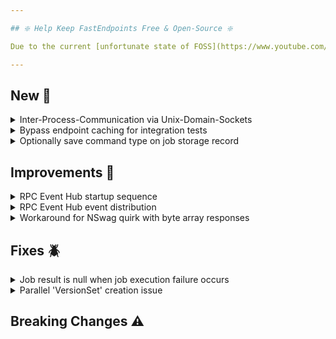 ```yaml
---

## ❇️ Help Keep FastEndpoints Free & Open-Source ❇️

Due to the current [unfortunate state of FOSS](https://www.youtube.com/watch?v=H96Va36xbvo), please consider [becoming a sponsor](https://opencollective.com/fast-endpoints) and help us beat the odds to keep the project alive and free for everyone.

---
```


<!-- <details><summary>title text</summary></details> -->

## New 🎉

<details><summary>Inter-Process-Communication via Unix-Domain-Sockets</summary>

The [FastEndpoints.Messaging.Remote](https://fast-endpoints.com/docs/remote-procedure-calls) library can now do inter-process-communication via unix sockets when everything is running on the same machine easily by doing the following:

```cs
//server setup
bld.WebHost.ConfigureKestrel(k => k.ListenInterProcess("ORDERS_MICRO_SERVICE"));

//client setup
app.MapRemote("ORDERS_MICRO_SERVICE", c => c.Register<CreateOrderCommand>());
```

When a service is lifted out to a remote machine, all that needs to be done is to update the connection settings like so:

```cs
//server
bld.WebHost.ConfigureKestrel(k => k.ListenAnyIP(80, o => o.Protocols = HttpProtocols.Http2);

//client
app.MapRemote("http://orders.my-app.com", c => c.Register<CreateOrderCommand>());
```

</details>

<details><summary>Bypass endpoint caching for integration tests</summary>

You can now easily test endpoints that have caching enabled, by using a client configured to automatically bypass caching like so:

```cs
var antiCacheClient = App.CreateClient(new() { BypassCaching = true });
```

</details>

<details><summary>Optionally save command type on job storage record</summary>

A new optional/addon interface `IHasCommandType` has been introduce if you need to persist the full type name of the command that is associated with the a job storage record.
Simply implement the new interface on your job storage record and the system will automatically populate the property value before being persisted.

</details>

## Improvements 🚀

<details><summary>RPC Event Hub startup sequence</summary>

The rpc event hub was using a thread sleep pattern during startup to restore subscriber IDs via the storage provider, resulting in a sequential initialization.
It has been refactored to use an IHostedService together with retry logic for a proper async and parallel initialization, resulting in decreased startup time.

</details>

<details><summary>RPC Event Hub event distribution</summary>

Previously if a hub was not registered before events were broadcasted, or if event serialization fails due to user error, those exceptions would have been swallowed in some cases.
The internals of the hub has been refactored to surface those exceptions when appropriate.

</details>

<details><summary>Workaround for NSwag quirk with byte array responses</summary>

NSwag has a quirk that it will render an incorrect schema if the user does something like the following:

```cs
b => b.Produces<byte[]>(200, "image/png");
```

In order to get the correct schema generated, we've had to do the following:

```cs
b => b.Produces<IFormFile>(200, "image/png");
```

You now have the ability to do either of the above and it will now generate the correct schema.

</details>

## Fixes 🪲

<details><summary>Job result is null when job execution failure occurs</summary>

The result property of job records that was passed into the `OnHandlerExecutionFailureAsync()` method of the storage provider was `null` due to an oversight, which has been corrected.

</details>

<details><summary>Parallel 'VersionSet' creation issue</summary>

If `VersionSet`s are created by multiple SUTs at the same time when doing integration testing, a non-concurrent dictionary modification exception was being thrown.
The internal dictionary used to keep track of the version sets has been changed to a concurrent dictionary which solves the issue.

</details>

## Breaking Changes ⚠️